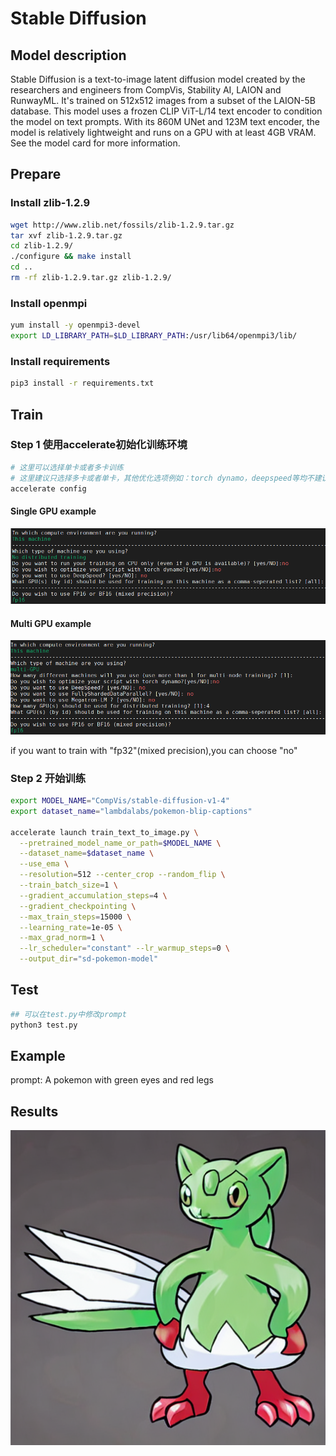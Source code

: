 # Stable Diffusion

## Model description

Stable Diffusion is a text-to-image latent diffusion model created by the researchers and engineers from CompVis,
Stability AI, LAION and RunwayML. It's trained on 512x512 images from a subset of the LAION-5B database. This model uses
a frozen CLIP ViT-L/14 text encoder to condition the model on text prompts. With its 860M UNet and 123M text encoder,
the model is relatively lightweight and runs on a GPU with at least 4GB VRAM. See the model card for more information.

## Prepare

### Install zlib-1.2.9

```bash
wget http://www.zlib.net/fossils/zlib-1.2.9.tar.gz
tar xvf zlib-1.2.9.tar.gz
cd zlib-1.2.9/
./configure && make install
cd ..
rm -rf zlib-1.2.9.tar.gz zlib-1.2.9/
```

### Install openmpi

```bash
yum install -y openmpi3-devel
export LD_LIBRARY_PATH=$LD_LIBRARY_PATH:/usr/lib64/openmpi3/lib/
```

### Install requirements

```bash
pip3 install -r requirements.txt
```

## Train

### Step 1 使用accelerate初始化训练环境

```bash
# 这里可以选择单卡或者多卡训练
# 这里建议只选择多卡或者单卡，其他优化选项例如：torch dynamo，deepspeed等均不建议使用
accelerate config 
```

#### Single GPU example

![image](IMG/single.png)

#### Multi GPU example

![image](IMG/multi.png)

if you want to train with "fp32"(mixed precision),you can choose "no"

### Step 2 开始训练

```bash
export MODEL_NAME="CompVis/stable-diffusion-v1-4"
export dataset_name="lambdalabs/pokemon-blip-captions"

accelerate launch train_text_to_image.py \
  --pretrained_model_name_or_path=$MODEL_NAME \
  --dataset_name=$dataset_name \
  --use_ema \
  --resolution=512 --center_crop --random_flip \
  --train_batch_size=1 \
  --gradient_accumulation_steps=4 \
  --gradient_checkpointing \
  --max_train_steps=15000 \
  --learning_rate=1e-05 \
  --max_grad_norm=1 \
  --lr_scheduler="constant" --lr_warmup_steps=0 \
  --output_dir="sd-pokemon-model"
```

## Test

```bash
## 可以在test.py中修改prompt
python3 test.py
```

## Example

prompt: A pokemon with green eyes and red legs

## Results

![image](IMG/result.png)
